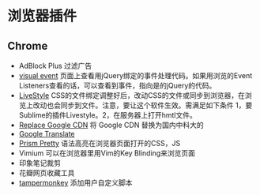 # 浏览器插件
## Chrome
* AdBlock Plus 过滤广告
* [visual event](https://chrome.google.com/webstore/detail/visual-event/pbmmieigblcbldgdokdjpioljjninaim) 页面上查看用jQuery绑定的事件处理代码。如果用浏览的Event Listeners查看的话，可以查看到事件，指向是的jQuery的代码。
* [LiveStyle](http://livestyle.emmet.io/install/) CSS的文件绑定调整好后，改动CSS的文件或同步到浏览器，在浏览上改动也会同步到文件。注意，要让这个软件生效。需满足如下条件 1，要Sublime的插件Livestyle。2，在服务器上打开hmtl文件。
* [Replace Google CDN](https://chrome.google.com/webstore/detail/kpampjmfiopfpkkepbllemkibefkiice?utm_source=chrome-app-launcher-info-dialog) 将 Google CDN 替换为国内中科大的
* [Google Translate](https://chrome.google.com/webstore/detail/google-translate/aapbdbdomjkkjkaonfhkkikfgjllcleb/related)
* [Prism Pretty](https://chrome.google.com/webstore/detail/prism-pretty/hjjcdjnncffbbhlglkipjhljmocnehim) 语法高亮在浏览器页面打开的CSS，JS
* Vimium 可以在浏览器里用Vim的Key Blinding来浏览页面
* 印象笔记裁剪
* 花瓣网页收藏工具
* [tampermonkey](https://chrome.google.com/webstore/detail/tampermonkey/dhdgffkkebhmkfjojejmpbldmpobfkfo/support) 添加用户自定义脚本
